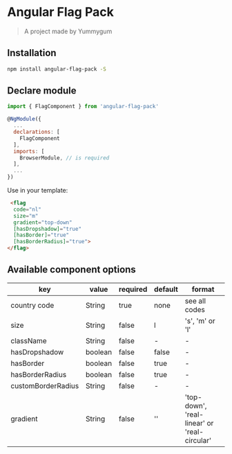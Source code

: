 # Angular Flag Pack

> A project made by Yummygum

## Installation

```bash
npm install angular-flag-pack -S
```

## Declare module
```js
import { FlagComponent } from 'angular-flag-pack'

@NgModule({
  ...
  declarations: [
    FlagComponent
  ],
  imports: [
    BrowserModule, // is required
  ],
  ...
})
```

Use in your template:
```html
 <flag
  code="nl"
  size="m"
  gradient="top-down"
  [hasDropshadow]="true"
  [hasBorder]="true"
  [hasBorderRadius]="true">
</flag>
```

## Available component options

| key   | value   | required | default | format |
|-------|-------|------|------|------|
| country code |  String | true | none | see all codes |
| size |  String | false | l | 's', 'm' or 'l' |
| className |  String | false | - | - |
| hasDropshadow |  boolean | false | false | - |
| hasBorder |  boolean | false | true | - |
| hasBorderRadius | boolean | false | true | - |
| customBorderRadius |  String | false | - | - |
| gradient |  String | false | '' | 'top-down', 'real-linear' or 'real-circular' |

